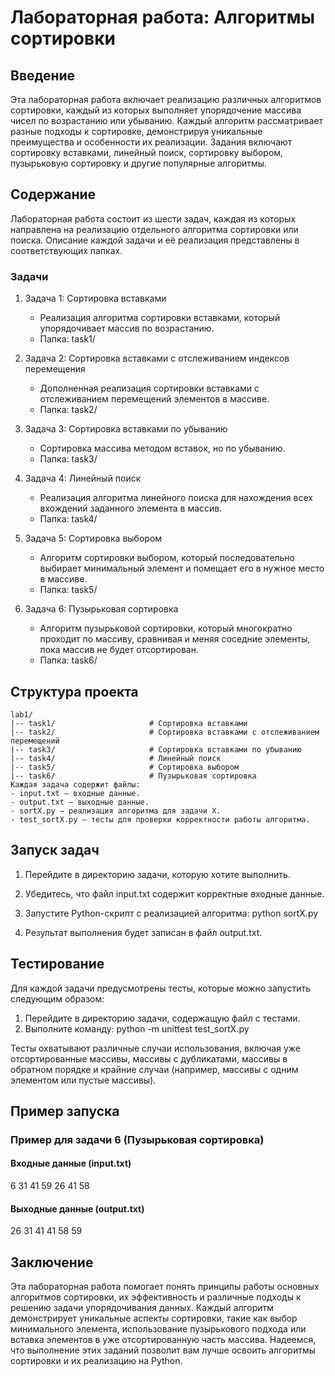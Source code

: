 # Лабораторная работа: Алгоритмы сортировки

## Введение

Эта лабораторная работа включает реализацию различных алгоритмов сортировки, каждый из которых выполняет упорядочение массива чисел по возрастанию или убыванию. Каждый алгоритм рассматривает разные подходы к сортировке, демонстрируя уникальные преимущества и особенности их реализации. Задания включают сортировку вставками, линейный поиск, сортировку выбором, пузырьковую сортировку и другие популярные алгоритмы.

## Содержание

Лабораторная работа состоит из шести задач, каждая из которых направлена на реализацию отдельного алгоритма сортировки или поиска. Описание каждой задачи и её реализация представлены в соответствующих папках.

### Задачи

1. Задача 1: Сортировка вставками
   - Реализация алгоритма сортировки вставками, который упорядочивает массив по возрастанию.
   - Папка: task1/

2. Задача 2: Сортировка вставками с отслеживанием индексов перемещения
   - Дополненная реализация сортировки вставками с отслеживанием перемещений элементов в массиве.
   - Папка: task2/

3. Задача 3: Сортировка вставками по убыванию
   - Сортировка массива методом вставок, но по убыванию.
   - Папка: task3/

4. Задача 4: Линейный поиск
   - Реализация алгоритма линейного поиска для нахождения всех вхождений заданного элемента в массив.
   - Папка: task4/

5. Задача 5: Сортировка выбором
   - Алгоритм сортировки выбором, который последовательно выбирает минимальный элемент и помещает его в нужное место в массиве.
   - Папка: task5/

6. Задача 6: Пузырьковая сортировка
   - Алгоритм пузырьковой сортировки, который многократно проходит по массиву, сравнивая и меняя соседние элементы, пока массив не будет отсортирован.
   - Папка: task6/

## Структура проекта
```
lab1/
|-- task1/                     # Сортировка вставками
|-- task2/                     # Сортировка вставками с отслеживанием перемещений
|-- task3/                     # Сортировка вставками по убыванию
|-- task4/                     # Линейный поиск
|-- task5/                     # Сортировка выбором
|-- task6/                     # Пузырьковая сортировка
Каждая задача содержит файлы:
- input.txt — входные данные.
- output.txt — выходные данные.
- sortX.py — реализация алгоритма для задачи X.
- test_sortX.py — тесты для проверки корректности работы алгоритма.
```
## Запуск задач

1. Перейдите в директорию задачи, которую хотите выполнить.
2. Убедитесь, что файл input.txt содержит корректные входные данные.
3. Запустите Python-скрипт с реализацией алгоритма:
     python sortX.py
   
4. Результат выполнения будет записан в файл output.txt.

## Тестирование

Для каждой задачи предусмотрены тесты, которые можно запустить следующим образом:

1. Перейдите в директорию задачи, содержащую файл с тестами.
2. Выполните команду:
      python -m unittest test_sortX.py
   

Тесты охватывают различные случаи использования, включая уже отсортированные массивы, массивы с дубликатами, массивы в обратном порядке и крайние случаи (например, массивы с одним элементом или пустые массивы).

## Пример запуска

### Пример для задачи 6 (Пузырьковая сортировка)

#### Входные данные (input.txt)
6
31 41 59 26 41 58

#### Выходные данные (output.txt)
26 31 41 41 58 59

## Заключение

Эта лабораторная работа помогает понять принципы работы основных алгоритмов сортировки, их эффективность и различные подходы к решению задачи упорядочивания данных. Каждый алгоритм демонстрирует уникальные аспекты сортировки, такие как выбор минимального элемента, использование пузырькового подхода или вставка элементов в уже отсортированную часть массива. Надеемся, что выполнение этих заданий позволит вам лучше освоить алгоритмы сортировки и их реализацию на Python.
